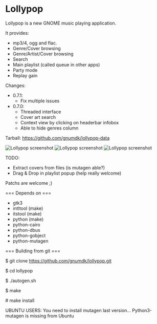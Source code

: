 Lollypop
========================

Lollypop is a new GNOME music playing application.

It provides:
- mp3/4, ogg and flac.
- Genre/Cover browsing
- Genre/Artist/Cover browsing
- Search
- Main playlist (called queue in other apps)
- Party mode
- Replay gain

Changes:
* 0.7.1:
  - Fix multiple issues
* 0.7.0:
  - Threaded interface
  - Cover art search
  - Context view by clicking on headerbar infobox
  - Able to hide genres column

Tarball: https://github.com/gnumdk/lollypop-data

![Lollypop screenshot](https://github.com/gnumdk/lollypop-data/raw/master/lollypop1.png)
![Lollypop screenshot](https://github.com/gnumdk/lollypop-data/raw/master/lollypop2.png)
![Lollypop screenshot](https://github.com/gnumdk/lollypop-data/raw/master/lollypop3.png)

TODO:
- Extract covers from files (is mutagen able?)
- Drag & Drop in playlist popup (help really welcome)

Patchs are welcome ;)


=== Depends on ===
- gtk3
- intltool (make)
- itstool (make)
- python (make)
- python-cairo
- python-dbus
- python-gobject
- python-mutagen



=== Building from git ===

$ git clone https://github.com/gnumdk/lollypop.git

$ cd lollypop

$ ./autogen.sh

$ make

\# make install


UBUNTU USERS:
You need to install mutagen last version... Python3-mutagen is missing from Ubuntu
